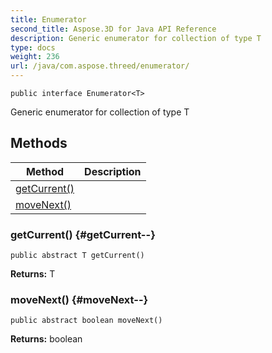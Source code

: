 ```yaml
---
title: Enumerator
second_title: Aspose.3D for Java API Reference
description: Generic enumerator for collection of type T
type: docs
weight: 236
url: /java/com.aspose.threed/enumerator/
---
```

```
public interface Enumerator<T>
```

Generic enumerator for collection of type T
## Methods

| Method | Description |
| --- | --- |
| [getCurrent()](#getCurrent--) |  |
| [moveNext()](#moveNext--) |  |
### getCurrent() {#getCurrent--}
```
public abstract T getCurrent()
```




**Returns:**
T
### moveNext() {#moveNext--}
```
public abstract boolean moveNext()
```




**Returns:**
boolean
